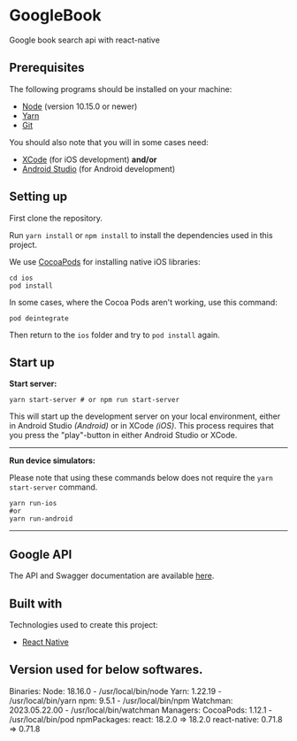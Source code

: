 # GoogleBook
Google book search api with react-native

## Prerequisites

The following programs should be installed on your machine:

- [Node](https://nodejs.org) (version 10.15.0 or newer)
- [Yarn](https://yarnpkg.com)
- [Git](https://git-scm.com/)

You should also note that you will in some cases need:

- [XCode](https://developer.apple.com/xcode/) (for iOS development)
  **and/or**
- [Android Studio](https://developer.android.com/studio) (for Android development)

## Setting up

First clone the repository.

Run `yarn install` or `npm install` to install the dependencies used in this project.

We use [CocoaPods](https://cocoapods.org/) for installing native iOS libraries:

```
cd ios
pod install
```

In some cases, where the Cocoa Pods aren't working, use this command:

`pod deintegrate`

Then return to the `ios` folder and try to `pod install` again.

## Start up

**Start server:**

```
yarn start-server # or npm run start-server
```

This will start up the development server on your local environment, either in Android Studio _(Android)_ or in XCode _(iOS)_. This process requires that you press the "play"-button in either Android Studio or XCode.

---

**Run device simulators:**

Please note that using these commands below does not require the `yarn start-server` command.

```
yarn run-ios
#or
yarn run-android
```

---

## Google API

The API and Swagger documentation are available [here](https://developers.google.com/books/docs/v1/using).


## Built with

Technologies used to create this project:

- [React Native](https://reactnative.dev/blog/)


## Version used for below softwares.
 Binaries:
    Node: 18.16.0 - /usr/local/bin/node
    Yarn: 1.22.19 - /usr/local/bin/yarn
    npm: 9.5.1 - /usr/local/bin/npm
    Watchman: 2023.05.22.00 - /usr/local/bin/watchman
  Managers:
    CocoaPods: 1.12.1 - /usr/local/bin/pod
npmPackages:
    react: 18.2.0 => 18.2.0 
    react-native: 0.71.8 => 0.71.8 